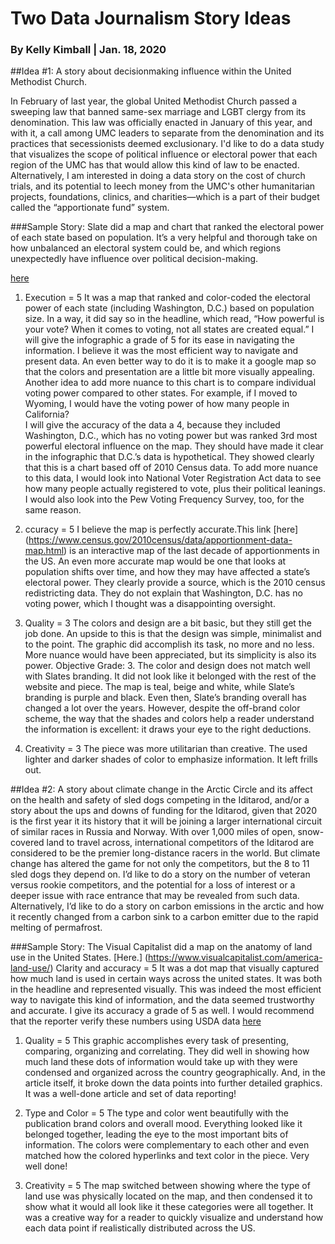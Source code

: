 # Two Data Journalism Story Ideas
 
### By Kelly Kimball | Jan. 18, 2020
 
##Idea #1: A story about decisionmaking influence within the United Methodist Church.
 
In February of last year, the global United Methodist Church passed a sweeping law that banned same-sex marriage and LGBT clergy from its denomination. This law was officially enacted in January of this year, and with it, a call among UMC leaders to separate from the denomination and its practices that secessionists deemed exclusionary. I'd like to do a data study that visualizes the scope of political influence or electoral power that each region of the UMC has that would allow this kind of law to be enacted. Alternatively, I am interested in doing a data story on the cost of church trials, and its potential to leech money from the UMC's other humanitarian projects, foundations, clinics, and charities—which is a part of their budget called the “apportionate fund” system.
 
###Sample Story: Slate did a map and chart that ranked the electoral power of each state based on population. It’s a very helpful and thorough take on how unbalanced an electoral system could be, and which regions unexpectedly have influence over political decision-making.
 
[here](http://www.slate.com/articles/news_and_politics/map_of_the_week/2012/11/presidential_election_a_map_showing_the_vote_power_of_all_50_states.html)
 
1. Execution = 5 
It was a map that ranked and color-coded the electoral power of each state (including Washington, D.C.) based on population size. In a way, it did say so in the headline, which read, “How powerful is your vote? When it comes to voting, not all states are created equal.” 
I will give the infographic a grade of 5 for its ease in navigating the information. I believe it was the most efficient way to navigate and present data. An even better way to do it is to make it a google map so that the colors and presentation are a little bit more visually appealing. Another idea to add more nuance to this chart is to compare individual voting power compared to other states. For example, if I moved to Wyoming, I would have the voting power of how many people in California?  
I will give the accuracy of the data a 4, because they included Washington, D.C., which has no voting power but was ranked 3rd most powerful electoral influence on the map. They should have made it clear in the infographic that D.C.’s data is hypothetical. They showed clearly that this is a chart based off of 2010 Census data. To add more nuance to this data, I would look into National Voter Registration Act data to see how many people actually registered to vote, plus their political leanings. I would also look into the Pew Voting Frequency Survey, too, for the same reason.

2. ccuracy = 5
I believe the map is perfectly accurate.This link [here] (https://www.census.gov/2010census/data/apportionment-data-map.html) is an interactive map of the last decade of apportionments in the US. An even more accurate map would be one that looks at population shifts over time, and how they may have affected a state’s electoral power. They clearly provide a source, which is the 2010 census redistricting data. They do not explain that Washington, D.C. has no voting power, which I thought was a disappointing oversight.

3. Quality = 3
The colors and design are a bit basic, but they still get the job done. An upside to this is that the design was simple, minimalist and to the point. The graphic did accomplish its task, no more and no less. More nuance would have been appreciated, but its simplicity is also its power.
Objective Grade: 3. The color and design does not match well with Slates branding. It did not look like it belonged with the rest of the website and piece. The map is teal, beige and white, while Slate’s branding is purple and black. Even then, Slate’s branding overall has changed a lot over the years. However, despite the off-brand color scheme, the way that the shades and colors help a reader understand the information is excellent: it draws your eye to the right deductions.

4. Creativity = 3
The piece was more utilitarian than creative. The used lighter and darker shades of color to emphasize information. It left frills out.

##Idea #2: A story about climate change in the Arctic Circle and its affect on the health and safety of sled dogs competing in the Iditarod, and/or a story about the ups and downs of funding for the Iditarod, given that 2020 is the first year it its history that it will be joining a larger international circuit of similar races in Russia and Norway.
With over 1,000 miles of open, snow-covered land to travel across, international competitors of the Iditarod are considered to be the premier long-distance racers in the world. But climate change has altered the game for not only the competitors, but the 8 to 11 sled dogs they depend on. I’d like to do a story on the number of veteran versus rookie competitors, and the potential for a loss of interest or a deeper issue with race entrance that may be revealed from such data. Alternatively, I’d like to do a story on carbon emissions in the arctic and how it recently changed from a carbon sink to a carbon emitter due to the rapid melting of permafrost.
 
###Sample Story: The Visual Capitalist did a map on the anatomy of land use in the United States. [Here.] (https://www.visualcapitalist.com/america-land-use/)
Clarity and accuracy = 5
It was a dot map that visually captured how much land is used in certain ways across the united states. It was both in the headline and represented visually. This was indeed the most efficient way to navigate this kind of information, and the data seemed trustworthy and accurate. I give its accuracy a grade of 5 as well. I would recommend that the reporter verify these numbers using USDA data [here](https://www.ers.usda.gov/amber-waves/2017/december/a-primer-on-land-use-in-the-united-states/)

1. Quality = 5
This graphic accomplishes every task of presenting, comparing, organizing and correlating. They did well in showing how much land these dots of information would take up with they were condensed and organized across the country geographically. And, in the article itself, it broke down the data points into further detailed graphics. It was a well-done article and set of data reporting! 

2. Type and Color = 5
The type and color went beautifully with the publication brand colors and overall mood. Everything looked like it belonged together, leading the eye to the most important bits of information. The colors were complementary to each other and even matched how the colored hyperlinks and text color in the piece. Very well done! 

3. Creativity = 5
The map switched between showing where the type of land use was physically located on the map, and then condensed it to show what it would all look like it these categories were all together. It was a creative way for a reader to quickly visualize and understand how each data point if realistically distributed across the US. 
